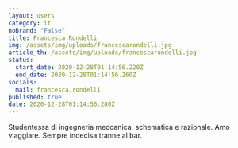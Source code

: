 ```yaml
---
layout: users
category: it
noBrand: "False"
title: Francesca Rondelli
img: /assets/img/uploads/francescarondelli.jpg
article_th: /assets/img/uploads/francescarondelli.jpg
status:
  start_date: 2020-12-28T01:14:56.220Z
  end_date: 2020-12-28T01:14:56.260Z
socials:
  mail: francesca.rondelli
published: true
date: 2020-12-28T01:14:56.280Z
---
```

Studentessa di ingegneria meccanica, schematica e razionale. Amo viaggiare. Sempre indecisa tranne al bar.